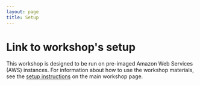 ```yaml
---
layout: page
title: Setup
---
```


# Link to workshop's setup
This workshop is designed to be run on pre-imaged Amazon Web Services 
(AWS) instances. For information about how to
use the workshop materials, see the 
[setup instructions](https://carpentries-incubator.github.io/metagenomics-workshop/setup.html) on the main workshop page.
